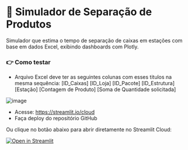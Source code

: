 # 🧪 Simulador de Separação de Produtos

Simulador que estima o tempo de separação de caixas em estações com base em dados Excel, exibindo dashboards com Plotly.

### 👉 Como testar

- Arquivo Excel deve ter as seguintes colunas com esses titulos na mesma sequência:
[ID_Caixas]	[ID_Loja]	[ID_Pacote]	[ID_Estrutura]	[Estação]	[Contagem de Produto]	[Soma de Quantidade solicitada]

![image](https://github.com/user-attachments/assets/adcacadf-24ea-42dd-98b4-1238299ae963)

- Acesse: https://streamlit.io/cloud
- Faça deploy do repositório GitHub


Ou clique no botão abaixo para abrir diretamente no Streamlit Cloud:

[![Open in Streamlit](https://static.streamlit.io/badges/streamlit_badge_black_white.svg)](https://share.streamlit.io/)
